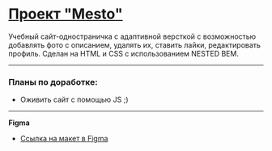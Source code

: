 # [Проект "Mesto"](https://ledybacer.github.io/mesto-project-bootcamp/)

Учебный сайт-одностраничка с адаптивной версткой с возможностью добавлять фото с описанием, удалять их, ставить лайки, редактировать профиль. Сделан на HTML и CSS с использованием NESTED BEM.

------

### Планы по доработке:
* Оживить сайт с помощью JS ;)

------

**Figma**

* [Ссылка на макет в Figma](https://www.figma.com/file/2cn9N9jSkmxD84oJik7xL7/JavaScript.-Sprint-4?node-id=0-1&t=0cUNn9JE4dXEwnQz-0)




